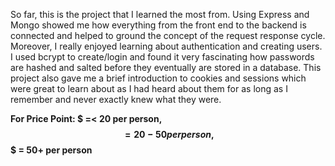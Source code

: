 So far, this is the project that I learned the most from. Using Express and Mongo showed me how everything from the front end to the backend is connected and helped to ground the concept of the request response cycle. Moreover, I really enjoyed learning about authentication and creating users. I used bcrypt to create/login and found it very fascinating how passwords are hashed and salted before they eventually are stored in a database. This project also gave me a brief introduction to cookies and sessions which were great to learn about as I had heard about them for as long as I remember and never exactly knew what they were.

<span>**For Price Point: $ =< 20 per person, $$ = 20-50 per person, $$$ = 50+ per person**</span>